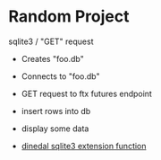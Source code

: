# Random Project

sqlite3 / "GET" request

- Creates "foo.db"
- Connects to "foo.db"
- GET request to ftx futures endpoint
- insert rows into db
- display some data

- [dinedal sqlite3 extension function](https://github.com/dinedal/go-sqlite3-extension-functions/tree/master/go)
